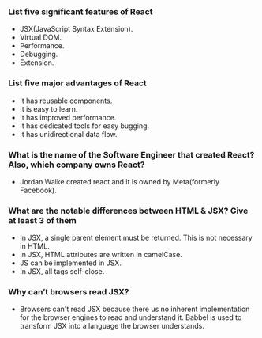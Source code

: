 ### List five significant features of React
- JSX(JavaScript Syntax Extension).
- Virtual DOM.
- Performance.
- Debugging.
- Extension.

### List five major advantages of React
- It has reusable components.
- It is easy to learn.
- It has improved performance.
- It has dedicated tools for easy bugging.
- It has unidirectional data flow.

### What is the name of the Software Engineer that created React? Also, which company owns React?
- Jordan Walke created react and it is owned by Meta(formerly Facebook).

### What are the notable differences between HTML & JSX? Give at least 3 of them
- In JSX, a single parent element must be returned. This is not necessary in HTML.
- In JSX, HTML attributes are written in camelCase.
- JS can be implemented in JSX.
- In JSX, all tags self-close.

### Why can’t browsers read JSX?
- Browsers can't read JSX because there us no inherent implementation for the browser engines to read and understand it. Babbel is used to transform JSX into a language the browser understands.